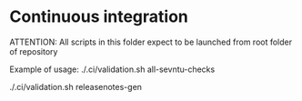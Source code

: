 # Continuous integration

ATTENTION:
  All scripts in this folder expect to be launched from root folder of repository

Example of usage:
  ./.ci/validation.sh all-sevntu-checks

  ./.ci/validation.sh releasenotes-gen
